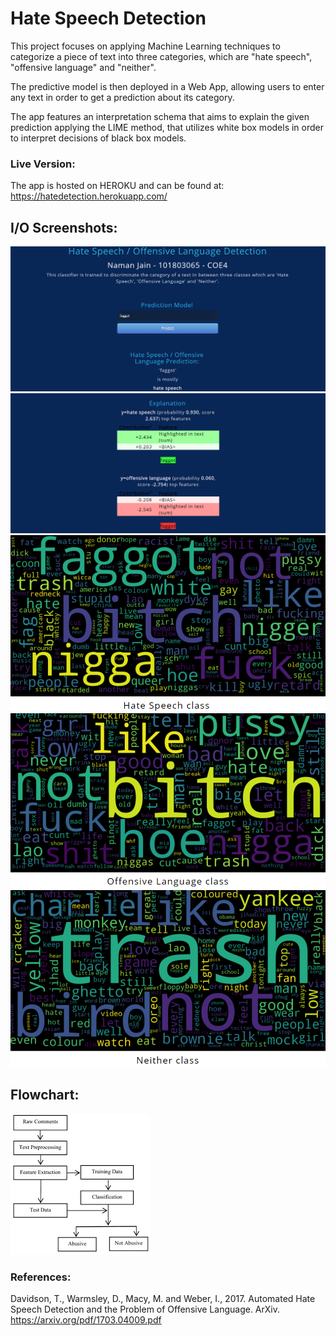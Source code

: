 # Hate Speech Detection

This project focuses on applying Machine Learning techniques to categorize a piece of text into three categories, which are "hate speech", "offensive language" and "neither".

The predictive model is then deployed in a Web App, allowing users to enter any text in order to get a prediction about its category. 

The app features an interpretation schema that aims to explain the given prediction applying the LIME method, that utilizes white box models in order to interpret decisions of black box models.

### Live Version:
The app is hosted on HEROKU and can be found at: https://hatedetection.herokuapp.com/

## I/O Screenshots:
![](/static/6.png?raw=true "")
![](/static/2.png?raw=true "")
![](/static/3.png?raw=true "")
![](/static/4.png?raw=true "")
![](/static/5.png?raw=true "")

## Flowchart:
![](/static/1.png?raw=true "")
 
 ### References:
 Davidson, T., Warmsley, D., Macy, M. and Weber, I., 2017. Automated Hate Speech Detection and the Problem of Offensive Language. ArXiv. https://arxiv.org/pdf/1703.04009.pdf
